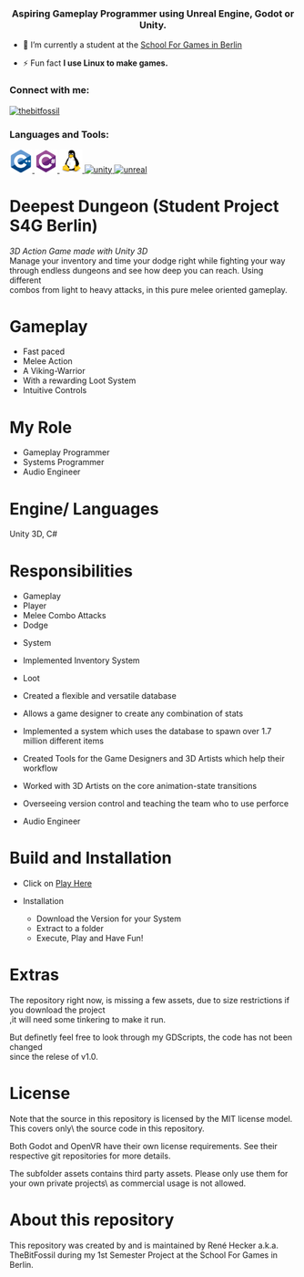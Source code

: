<h3 align="center">Aspiring Gameplay Programmer using Unreal Engine, Godot or Unity.</h3>

- 🔭 I’m currently a student at the [School For Games in Berlin](https://www.school4games.net/)

- ⚡ Fun fact **I use Linux to make games.**

<h3 align="left">Connect with me:</h3>
<p align="left">
<a href="https://linkedin.com/in/thebitfossil" target="blank"><img align="center" src="https://raw.githubusercontent.com/rahuldkjain/github-profile-readme-generator/master/src/images/icons/Social/linked-in-alt.svg" alt="thebitfossil" height="30" width="40" /></a>
</p>

<h3 align="left">Languages and Tools:</h3>
<p align="left"> <a href="https://www.w3schools.com/cpp/" target="_blank" rel="noreferrer"> <img src="https://raw.githubusercontent.com/devicons/devicon/master/icons/cplusplus/cplusplus-original.svg" alt="cplusplus" width="40" height="40"/> </a> <a href="https://www.w3schools.com/cs/" target="_blank" rel="noreferrer"> <img src="https://raw.githubusercontent.com/devicons/devicon/master/icons/csharp/csharp-original.svg" alt="csharp" width="40" height="40"/> </a> <a href="https://www.linux.org/" target="_blank" rel="noreferrer"> <img src="https://raw.githubusercontent.com/devicons/devicon/master/icons/linux/linux-original.svg" alt="linux" width="40" height="40"/> </a> <a href="https://unity.com/" target="_blank" rel="noreferrer"> <img src="https://www.vectorlogo.zone/logos/unity3d/unity3d-icon.svg" alt="unity" width="40" height="40"/> </a> <a href="https://unrealengine.com/" target="_blank" rel="noreferrer"> <img src="https://raw.githubusercontent.com/kenangundogan/fontisto/036b7eca71aab1bef8e6a0518f7329f13ed62f6b/icons/svg/brand/unreal-engine.svg" alt="unreal" width="40" height="40"/> </a> </p>

# Deepest Dungeon (Student Project S4G Berlin)

*3D Action Game made with Unity 3D* \
Manage your inventory and time your dodge right while fighting your way \
through endless dungeons and see how deep you can reach. Using different \
combos from light to heavy attacks, in this pure melee oriented gameplay.

# Gameplay

* Fast paced
* Melee Action
* A Viking-Warrior
* With a rewarding Loot System
* Intuitive Controls

# My Role

* Gameplay Programmer
* Systems Programmer
* Audio Engineer

# Engine/ Languages

Unity 3D, C#

# Responsibilities

* Gameplay
 * Player
  * Melee Combo Attacks
  * Dodge
 
- System
* Implemented Inventory System
* Loot
 * Created a flexible and versatile database
 * Allows a game designer to create any combination of stats
 * Implemented a system which uses the database to spawn over 1.7 million different items
* Created Tools for the Game Designers and 3D Artists which help their workflow

* Worked with 3D Artists on the core animation-state transitions
* Overseeing version control and teaching the team who to use perforce
* Audio Engineer 


# Build and Installation

* Click on [Play Here](https://ascent-of-the-dragon.school4games.net/)

* Installation

  * Download the Version for your System
  * Extract to a folder
  * Execute, Play and Have Fun!

# Extras

The repository right now, is missing a few assets, due to size restrictions if you download the project\
,it will need some tinkering to make it run.

But definetly feel free to look through my GDScripts, the code has not been changed\
since the relese of v1.0.

# License

Note that the source in this repository is licensed by the MIT license model. This covers only\ 
the source code in this repository.

Both Godot and OpenVR have their own license requirements. See their respective git repositories for more details.

The subfolder assets contains third party assets. Please only use them for your own private projects\ 
as commercial usage is not allowed.

# About this repository
This repository was created by and is maintained by René Hecker a.k.a. TheBitFossil
during my 1st Semester Project at the School For Games in Berlin.
